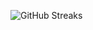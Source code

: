 ![GitHub Streaks](https://github-streaks-mqc9.onrender.com/streak/happilli/image?theme=midnight&cache_bust=1743346020&lang=ja)
